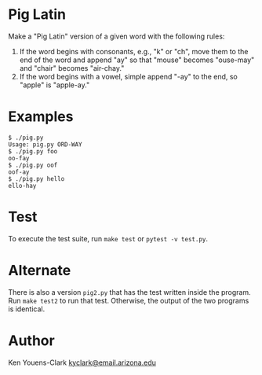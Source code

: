 # Pig Latin

Make a "Pig Latin" version of a given word with the following rules:

1. If the word begins with consonants, e.g., "k" or "ch", move them to the end of the word and append "ay" so that "mouse" becomes "ouse-may" and "chair" becomes "air-chay."
2. If the word begins with a vowel, simple append "-ay" to the end, so "apple" is "apple-ay."

# Examples

````
$ ./pig.py
Usage: pig.py ORD-WAY
$ ./pig.py foo
oo-fay
$ ./pig.py oof
oof-ay
$ ./pig.py hello
ello-hay
````

# Test

To execute the test suite, run `make test` or `pytest -v test.py`.

# Alternate

There is also a version `pig2.py` that has the test written inside the program. Run `make test2` to run that test. Otherwise, the output of the two programs is identical.

# Author

Ken Youens-Clark <kyclark@email.arizona.edu>
